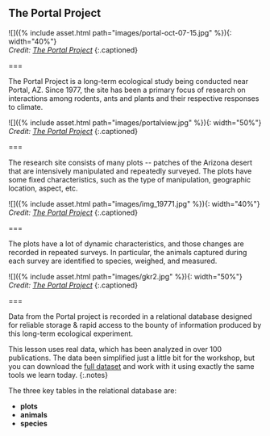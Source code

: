 ---
---

## The Portal Project

![]({% include asset.html path="images/portal-oct-07-15.jpg" %}){: width="40%"}  
*Credit: [The Portal Project](https://portalproject.wordpress.com)*
{:.captioned}

===

The Portal Project is a long-term ecological study being conducted near Portal,
AZ. Since 1977, the site has been a primary focus of research on interactions
among rodents, ants and plants and their respective responses to climate.

![]({% include asset.html path="images/portalview.jpg" %}){: width="50%"}  
*Credit: [The Portal Project](https://portalproject.wordpress.com)*
{:.captioned}

===

The research site consists of many plots -- patches of the Arizona desert that
are intensively manipulated and repeatedly surveyed. The plots have some fixed
characteristics, such as the type of manipulation, geographic location, aspect,
etc.

![]({% include asset.html path="images/img_19771.jpg" %}){: width="40%"}  
*Credit: [The Portal Project](https://portalproject.wordpress.com)*
{:.captioned}

===

The plots have a lot of dynamic characteristics, and those changes are recorded
in repeated surveys. In particular, the animals captured during each survey are
identified to species, weighed, and measured.

![]({% include asset.html path="images/gkr2.jpg" %}){: width="50%"}  
*Credit: [The Portal Project](https://portalproject.wordpress.com)*
{:.captioned}

===

Data from the Portal project is recorded in a relational database designed for
reliable storage & rapid access to the bounty of information produced by this
long-term ecological experiment.

This lesson uses real data, which has been analyzed in over 100 publications.
The data been simplified just a little bit for the workshop, but you can
download the [full dataset](http://esapubs.org/archive/ecol/E090/118/) and work
with it using exactly the same tools we learn today.
{:.notes}

The three key tables in the relational database are:

- **plots**
- **animals**
- **species**
